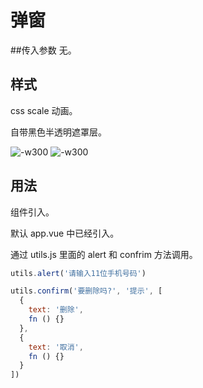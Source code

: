 # 弹窗
##传入参数
无。

## 样式
css scale 动画。

自带黑色半透明遮罩层。

![-w300](http://markdownpic.hq5544.com/2016-04-27-14617512487423.jpg)
![-w300](http://markdownpic.hq5544.com/2016-04-27-14617514055431.jpg)


## 用法
组件引入。

默认 app.vue 中已经引入。

通过 utils.js 里面的 alert 和 confrim 方法调用。

```js
utils.alert('请输入11位手机号码')

utils.confirm('要删除吗?', '提示', [
  {
    text: '删除',
    fn () {}
  },
  {
    text: '取消',
    fn () {}
  }
])
```


